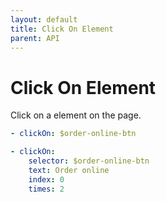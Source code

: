 ```yaml
---
layout: default
title: Click On Element
parent: API
---
```


# Click On Element

Click on a element on the page.

```yaml
- clickOn: $order-online-btn
```

```yaml
- clickOn:
    selector: $order-online-btn
    text: Order online
    index: 0
    times: 2
```